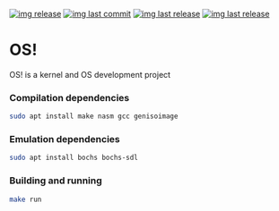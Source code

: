 [![img release](https://img.shields.io/github/commit-activity/m/Ooggle/OS-exclamation-mark.svg?sanitize=true&color=blue)](#)
[![img last commit](https://img.shields.io/github/last-commit/Ooggle/OS-exclamation-mark.svg)](#)
[![img last release](https://img.shields.io/github/release/Ooggle/OS-exclamation-mark.svg?color=red)](#)
[![img last release](https://img.shields.io/twitter/follow/Ooggule.svg?style=social)](https://twitter.com/Ooggule)

# OS!
OS! is a kernel and OS development project

### Compilation dependencies	
```sh	
sudo apt install make nasm gcc genisoimage	
```	

### Emulation dependencies	
```sh	
sudo apt install bochs bochs-sdl	
```	

### Building and running	
```sh	
make run	
```
